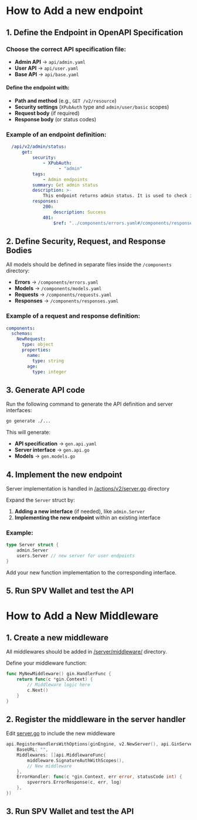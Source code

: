 # How to Add a new endpoint

## 1. Define the Endpoint in OpenAPI Specification

### Choose the correct API specification file:
- **Admin API** → `api/admin.yaml`
- **User API** → `api/user.yaml`
- **Base API** → `api/base.yaml`

#### Define the endpoint with:
- **Path and method** (e.g., `GET /v2/resource`)
- **Security settings** (`XPubAuth` type and `admin/user/basic` scopes)
- **Request body** (if required)
- **Response body** (or status codes)

### Example of an endpoint definition:
```yaml
  /api/v2/admin/status:
      get:
          security:
              - XPubAuth:
                    - "admin"
          tags:
              - Admin endpoints
          summary: Get admin status
          description: >-
              This endpoint returns admin status. It is used to check if authorization header contain admin xpub.
          responses:
              200:
                  description: Success
              401:
                  $ref: "../components/errors.yaml#/components/responses/NotAuthorized"
```

## 2. Define Security, Request, and Response Bodies

All models should be defined in separate files inside the `/components` directory:
- **Errors** → `/components/errors.yaml`
- **Models** → `/components/models.yaml`
- **Requests** → `/components/requests.yaml`
- **Responses** → `/components/responses.yaml`

### Example of a request and response definition:
```yaml
components:
  schemas:
    NewRequest:
      type: object
      properties:
        name:
          type: string
        age:
          type: integer
```

## 3. Generate API code

Run the following command to generate the API definition and server interfaces:
```sh
go generate ./...
```

This will generate:
- **API specification** → `gen.api.yaml`
- **Server interface** → `gen.api.go`
- **Models** → `gen.models.go`


## 4. Implement the new endpoint

Server implementation is handled in [/actions/v2/server.go](../actions/v2/server.go) directory

Expand the `Server` struct by:
1. **Adding a new interface** (if needed), like `admin.Server`
2. **Implementing the new endpoint** within an existing interface

### Example:
```go
type Server struct {
    admin.Server
    users.Server // new server for user endpoints
}
```

Add your new function implementation to the corresponding interface.


## 5. Run SPV Wallet and test the API


# How to Add a New Middleware

## 1. Create a new middleware

All middlewares should be added in [/server/middleware/](../server/middleware) directory.

Define your middleware function:
```go
func MyNewMiddleware() gin.HandlerFunc {
    return func(c *gin.Context) {
        // Middleware logic here
        c.Next()
    }
}
```


## 2. Register the middleware in the server handler

Edit [server.go](../server/server.go) to include the new middleware

```go
api.RegisterHandlersWithOptions(ginEngine, v2.NewServer(), api.GinServerOptions{
    BaseURL: "",
    Middlewares: []api.MiddlewareFunc{
        middleware.SignatureAuthWithScopes(),
        // New middleware
    },
    ErrorHandler: func(c *gin.Context, err error, statusCode int) {
        spverrors.ErrorResponse(c, err, log)
    },
})
```

## 3. Run SPV Wallet and test the API
